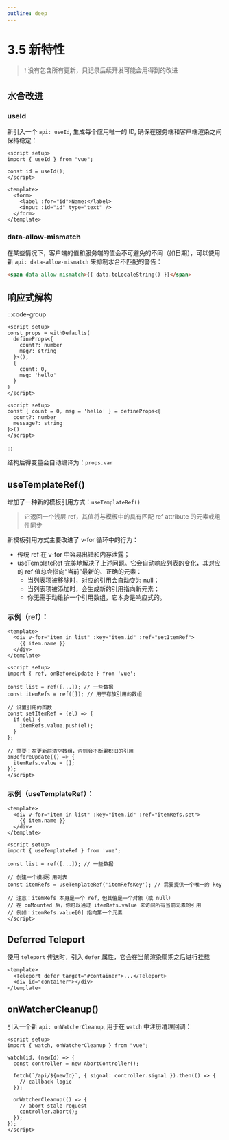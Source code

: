 ```yaml
---
outline: deep
---
```


# 3.5 新特性

> ❗ 没有包含所有更新，只记录后续开发可能会用得到的改进

## 水合改进

### useId

新引入一个 `api: useId`, 生成每个应用唯一的 ID, 确保在服务端和客户端渲染之间保持稳定：

```vue
<script setup>
import { useId } from "vue";

const id = useId();
</script>

<template>
  <form>
    <label :for="id">Name:</label>
    <input :id="id" type="text" />
  </form>
</template>
```

### data-allow-mismatch

在某些情况下，客户端的值和服务端的值会不可避免的不同（如日期），可以使用新 `api: data-allow-mismatch` 来抑制水合不匹配的警告：

```html
<span data-allow-mismatch>{{ data.toLocaleString() }}</span>
```

## 响应式解构

:::code-group

```vue [before.vue]
<script setup>
const props = withDefaults(
  defineProps<{
    count?: number
    msg?: string
  }>(),
  {
    count: 0,
    msg: 'hello'
  }
)
</script>
```

```vue [after.vue]
<script setup>
const { count = 0, msg = 'hello' } = defineProps<{
  count?: number
  message?: string
}>()
</script>
```

:::

结构后得变量会自动编译为：`props.var`

## useTemplateRef()

增加了一种新的模板引用方式：`useTemplateRef()`

> 它返回一个浅层 ref，其值将与模板中的具有匹配 ref attribute 的元素或组件同步

新模板引用方式主要改进了 v-for 循环中的行为：

- 传统 ref 在 v-for 中容易出错和内存泄露；
- useTemplateRef 完美地解决了上述问题。它会自动响应列表的变化，其对应的 ref 值总会指向“当前”最新的、正确的元素：
  - 当列表项被移除时，对应的引用会自动变为 null；
  - 当列表项被添加时，会生成新的引用指向新元素；
  - 你无需手动维护一个引用数组，它本身是响应式的。

### 示例（ref）：

```vue
<template>
  <div v-for="item in list" :key="item.id" :ref="setItemRef">
    {{ item.name }}
  </div>
</template>

<script setup>
import { ref, onBeforeUpdate } from 'vue';

const list = ref([...]); // 一些数据
const itemRefs = ref([]); // 用于存放引用的数组

// 设置引用的函数
const setItemRef = (el) => {
  if (el) {
    itemRefs.value.push(el);
  }
};

// 重要：在更新前清空数组，否则会不断累积旧的引用
onBeforeUpdate(() => {
  itemRefs.value = [];
});
</script>
```

### 示例（useTemplateRef）：

```vue
<template>
  <div v-for="item in list" :key="item.id" :ref="itemRefs.set">
    {{ item.name }}
  </div>
</template>

<script setup>
import { useTemplateRef } from 'vue';

const list = ref([...]); // 一些数据

// 创建一个模板引用列表
const itemRefs = useTemplateRef('itemRefsKey'); // 需要提供一个唯一的 key

// 注意：itemRefs 本身是一个 ref，但其值是一个对象（或 null）
// 在 onMounted 后，你可以通过 itemRefs.value 来访问所有当前元素的引用
// 例如：itemRefs.value[0] 指向第一个元素
</script>
```

## Deferred Teleport

使用 `teleport` 传送时，引入 `defer` 属性，它会在当前渲染周期之后进行挂载

```vue
<template>
  <Teleport defer target="#container">...</Teleport>
  <div id="container"></div>
</template>
```

## onWatcherCleanup()

引入一个新 `api: onWatcherCleanup`, 用于在 `watch` 中注册清理回调：

```vue
<script setup>
import { watch, onWatcherCleanup } from "vue";

watch(id, (newId) => {
  const controller = new AbortController();

  fetch(`/api/${newId}`, { signal: controller.signal }).then(() => {
    // callback logic
  });

  onWatcherCleanup(() => {
    // abort stale request
    controller.abort();
  });
});
</script>
```
